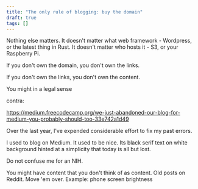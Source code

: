 ```yaml
---
title: "The only rule of blogging: buy the domain"
draft: true
tags: []
---
```


Nothing else matters.
It doesn't matter what web framework - Wordpress, or the latest thing in Rust.
It doesn't matter who hosts it - S3, or your Raspberry Pi.

If you don't own the domain, you don't own the links.

If you don't own the links, you don't own the content.

You might in a legal sense

contra:

https://medium.freecodecamp.org/we-just-abandoned-our-blog-for-medium-you-probably-should-too-33e742a1d49


Over the last year,
I've expended considerable effort to fix my past errors.

I used to blog on Medium.
It used to be nice.
Its black serif text on white background
hinted at a simplicity
that today is all but lost.

Do not confuse me for an NIH.

You might have content that you don't think of as content.
Old posts on Reddit.
Move 'em over.
Example: phone screen brightness
